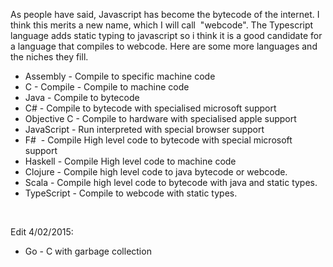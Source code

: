 As people have said, Javascript has become the bytecode of the internet. I think this merits a new name, which I will call  "webcode". The Typescript language adds static typing to javascript so i think it is a good candidate for a language that compiles to webcode. Here are some more languages and the niches they fill.
<ul>
	<li>Assembly - Compile to specific machine code</li>
	<li>C - Compile - Compile to machine code</li>
	<li>Java - Compile to bytecode</li>
	<li>C# - Compile to bytecode with specialised microsoft support</li>
	<li>Objective C - Compile to hardware with specialised apple support</li>
	<li>JavaScript - Run interpreted with special browser support</li>
	<li>F#  - Compile High level code to bytecode with special microsoft support</li>
	<li>Haskell - Compile High level code to machine code</li>
	<li>Clojure - Compile high level code to java bytecode or webcode.</li>
	<li>Scala - Compile high level code to bytecode with java and static types.</li>
	<li>TypeScript - Compile to webcode with static types.</li>
</ul>
&nbsp;

Edit 4/02/2015:
<ul>
	<li>Go - C with garbage collection</li>
</ul>

